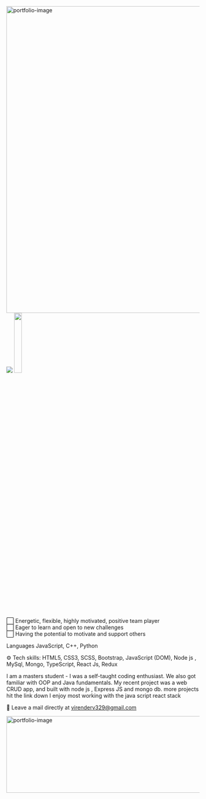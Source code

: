 <a href="https://virenv496.github.io/virender.codes/#/links" target="_blank"><img src="https://media.giphy.com/media/YuEhllLzlespOUqZF6/giphy.gif" align="right" alt="portfolio-image" width="800" height="auto"></a>
<a href="https://www.linkedin.com/in/virender-vishwakarma-952381176/" target="_blank"><img src="https://img.icons8.com/color/96/000000/linkedin-2.png"/></a>
<a href="https://leetcode.com/virenderv329/" target="_blank"><img src="https://assets.leetcode.com/static_assets/public/webpack_bundles/images/logo-dark.e99485d9b.svg" width = "20%"/></a>





⬜️ Energetic, flexible, highly motivated, positive team player</br>
⬜️ Eager to learn and open to new challenges</br>
⬜️ Having the potential to motivate and support others</br>

Languages JavaScript, C++, Python

⚙️ Tech skills: HTML5, CSS3, SCSS, Bootstrap, JavaScript (DOM), Node js , MySql, Mongo, TypeScript, React Js, Redux

I am a masters student - I was a self-taught coding enthusiast.
We also got familiar with OOP and Java fundamentals. My recent project was a web CRUD app, and built with node js , Express JS and mongo db. more projects hit the link down   I enjoy most working with the java script react stack

📩 Leave a mail directly at virenderv329@gmail.com

<a href="https://virenv496.github.io/virender.codes/" target="_blank"><img src="https://camo.githubusercontent.com/d6a9fb6b11d8e28003840f1b5963f7c6dd5d3144ec5f8e65abe91f021ae731e7/68747470733a2f2f6d656469612d657870312e6c6963646e2e636f6d2f646d732f696d6167652f433445313641514653533136324368684353512f70726f66696c652d646973706c61796261636b67726f756e64696d6167652d736872696e6b5f3335305f313430302f302f313632323331313239343832313f653d3136333239363030303026763d6265746126743d4634595f5f75626a316956717a507a49774273696b5f54764a6c684155766b555731725f52524e4463764d" align="right" alt="portfolio-image" width="1000" height="200"></a>





